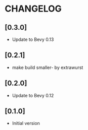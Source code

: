 # CHANGELOG

## [0.3.0]

- Update to Bevy 0.13

## [0.2.1]

- make build smaller- by extrawurst

## [0.2.0]

- Update to Bevy 0.12

## [0.1.0]

- Initial version